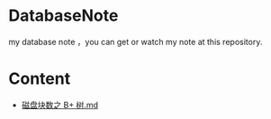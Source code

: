 # DatabaseNote
my database note ，you can get or watch  my note at this repository.


# Content

- [磁盘块数之 B+ 树.md](https://github.com/FishInWater-1999/DatabaseNote/blob/master/%E7%A3%81%E7%9B%98%E5%9D%97%E6%95%B0%E4%B9%8B%20B%2B%20%E6%A0%91.md)
